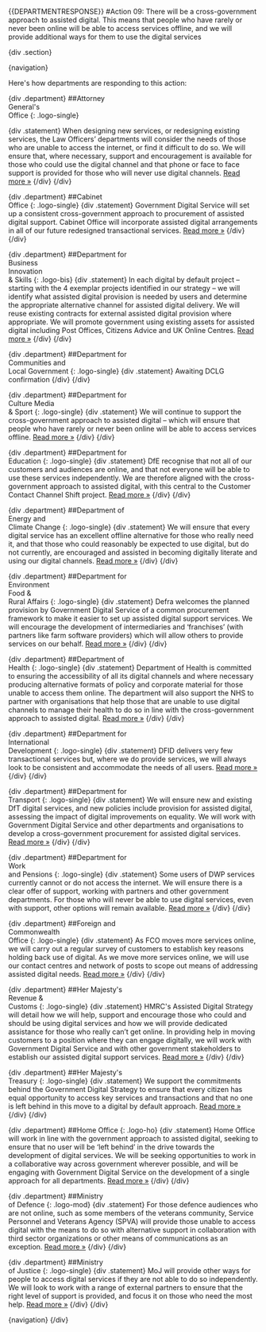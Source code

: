 {{DEPARTMENTRESPONSE}}
#Action 09: There will be a cross-government approach to assisted digital. This means that people who have rarely or never been online will be able to access services offline, and we will provide additional ways for them to use the digital services

{div .section}

{navigation}

Here's how departments are responding to this action:



{div .department}
##Attorney <br> General's <br> Office
{: .logo-single}

{div .statement}
When designing new services, or redesigning existing services, the Law Officers’ departments will consider the needs of those who are unable to access the internet, or find it difficult to do so. We will ensure that, where necessary, support and encouragement is available for those who could use the digital channel and that phone or face to face support is provided for those who will never use digital channels. [Read more »](https://www.gov.uk/government/publications/law-officers-departments-digital-strategy)
{/div}
{/div}

{div .department}
##Cabinet<br>Office
{: .logo-single}
{div .statement}
Government Digital Service will set up a consistent cross-government approach to procurement of assisted digital support. Cabinet Office will incorporate assisted digital arrangements in all of our future redesigned transactional services. [Read more »](http://www.cabinetoffice.gov.uk/resource-library/cabinet-office-digital-strategy)
{/div}
{/div}

{div .department}
##Department for<br>Business<br>Innovation<br>& Skills
{: .logo-bis}
{div .statement}
In each digital by default project – starting with the 4 exemplar projects identified in our strategy – we will identify what assisted digital provision is needed by users and determine the appropriate alternative channel for assisted digital delivery. We will reuse existing contracts for external assisted digital provision where appropriate. We will promote government using existing assets for assisted digital including Post Offices, Citizens Advice and UK Online Centres. [Read more »](http://discuss.bis.gov.uk/digitalstrategy)
{/div}
{/div}

{div .department}
##Department for<br>Communities and<br>Local Government
{: .logo-single}
{div .statement}
Awaiting DCLG confirmation
{/div}
{/div}

{div .department}
##Department for<br>Culture Media<br>& Sport
{: .logo-single}
{div .statement}
We will continue to support the cross-government approach to assisted digital – which will ensure that people who have rarely or never been online will be able to access services offline. [Read more »](http://www.dcms.gov.uk/publications/9586.aspx)
{/div}
{/div}


{div .department}
##Department for<br>Education
{: .logo-single}
{div .statement}
DfE recognise that not all of our customers and audiences are online, and that not everyone will be able to use these services independently. We are therefore aligned with the cross-government approach to assisted digital, with this central to the Customer Contact Channel Shift project. [Read more »](http://www.education.gov.uk/digitalstrategy)
{/div}
{/div}


{div .department}
##Department of<br>Energy and<br>Climate Change
{: .logo-single}
{div .statement}
We will ensure that every digital service has an excellent offline alternative for those who really need it, and that those who could reasonably be expected to use digital, but do not currently, are encouraged and assisted in becoming digitally literate and using our digital channels. [Read more »](http://www.decc.gov.uk/en/content/cms/about/our_goals/our_goals.aspx#dds)
{/div}
{/div}

{div .department}
##Department for<br>Environment<br>Food &<br>Rural Affairs
{: .logo-single}
{div .statement}
Defra welcomes the planned provision by Government Digital Service of a common procurement framework to make it easier to set up assisted digital support services. We will encourage the development of intermediaries and ‘franchises’ (with partners like farm software providers) which will allow others to provide services on our behalf. [Read more »](http://www.defra.gov.uk/publications/2012/12/20/pb13863-digital-strategy-2012/)
{/div}
{/div}



{div .department}
##Department of<br>Health
{: .logo-single}
{div .statement}
Department of Health is committed to ensuring the accessibility of all its digital channels and where necessary producing alternative formats of policy and corporate material for those unable to access them online. The department will also support the NHS to partner with organisations that help those that are unable to use digital channels to manage their health to do so in line with the cross-government approach to assisted digital. [Read more »](http://digitalhealth.dh.gov.uk/digital-strategy)
{/div}
{/div}

{div .department}
##Department for<br>International<br>Development
{: .logo-single}
{div .statement}
DFID delivers very few transactional services but, where we do provide services, we will always look to be consistent and accommodate the needs of all users. [Read more »](http://www.dfid.gov.uk/about-us/How-we-measure-progress/dfid-digital-strategy/)
{/div}
{/div}

{div .department}
##Department for<br>Transport
{: .logo-single}
{div .statement}
We will ensure new and existing DfT digital services, and new policies include provision for assisted digital, assessing the impact of digital improvements on equality. We will work with Government Digital Service and other departments and organisations to develop a cross-government procurement for assisted digital services. [Read more »](https://www.gov.uk/government/publications/department-for-transport-digital-strategy)
{/div}
{/div}

{div .department}
##Department for<br>Work<br>and Pensions
{: .logo-single}
{div .statement}
Some users of DWP services currently cannot or do not access the internet. We will ensure there is a clear offer of support, working with partners and other government departments. For those who will never be able to use digital services, even with support, other options will remain available. [Read more »](http://www.dwp.gov.uk/publications/corporate-publications/digital-strategy.shtml)
{/div}
{/div}



{div .department}
##Foreign and<br>Commonwealth<br>Office
{: .logo-single}
{div .statement}
As FCO moves more services online, we will carry out a regular survey of customers to establish key reasons holding back use of digital. As we move more services online, we will use our contact centres and network of posts to scope out means of addressing assisted digital needs. [Read more »](https://www.gov.uk/government/publications/the-fco-digital-strategy)
{/div}
{/div}

{div .department}
##Her Majesty's<br>Revenue &<br>Customs
{: .logo-single}
{div .statement}
HMRC's Assisted Digital Strategy will detail how we will help, support and encourage those who could and should be using digital services and how we will provide dedicated assistance for those who really can’t get online. In providing help in moving customers to a position where they can engage digitally, we will work with Government Digital Service and with other government stakeholders to establish our assisted digital support services. [Read more »](http://www.hmrc.gov.uk/about/2012-digital-strategy.pdf)
{/div}
{/div}

{div .department}
##Her Majesty's<br>Treasury
{: .logo-single}
{div .statement}
We support the commitments behind the Government Digital Strategy to ensure that every citizen has equal opportunity to access key services and transactions and that no one is left behind in this move to a digital by default approach. [Read more »](http://www.hm-treasury.gov.uk/digital_strategy.htm)
{/div}
{/div}

{div .department}
##Home Office
{: .logo-ho}
{div .statement}
Home Office will work in line with the government approach to assisted digital, seeking to ensure that no user will be ‘left behind’ in the drive towards the development of digital services. We will be seeking opportunities to work in a collaborative way across government wherever possible, and will be engaging with Government Digital Service on the development of a single approach for all departments. [Read more »](http://www.homeoffice.gov.uk/publications/about-us/corporate-publications/ho-digital-strategy/)
{/div}
{/div}

{div .department}
##Ministry<br>of Defence
{: .logo-mod}
{div .statement}
For those defence audiences who are not online, such as some members of the veterans community, Service Personnel and Veterans Agency (SPVA) will provide those unable to access digital with the means to do so with alternative support in collaboration with third sector organizations or other means of communications as an exception. [Read more »](https://www.gov.uk/government/publications/digital-in-defence)
{/div}
{/div}

{div .department}
##Ministry<br>of Justice
{: .logo-single}
{div .statement}
MoJ will provide other ways for people to access digital services if they are not able to do so independently. We will look to work with a range of external partners to ensure that the right level of support is provided, and focus it on those who need the most help. [Read more »](http://open.justice.gov.uk/digital-strategy/#theme-04-transforming-how-we-engage)
{/div}
{/div}

{navigation}
{/div}





